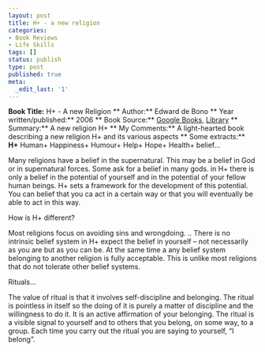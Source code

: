 ```yaml
---
layout: post
title: H+ - a new religion
categories:
- Book Reviews
- Life Skills
tags: []
status: publish
type: post
published: true
meta:
  _edit_last: '1'
---
```

**Book Title:** H+ - A new Religion ** Author:** Edward de Bono ** Year written/published:** 2006 ** Book Source:** [Google Books](http://books.google.com/books?id=9QHXAAAACAAJ&dq=H%2B+edward+de+bono), [Library](http://catalogue.nlb.gov.sg/cgi-bin/cw_cgi?fullRecord+15044+3002+12759639+1+0) ** Summary:** A new religion H+ ** My Comments:** A light-hearted book describing a new religion H+ and its various aspects ** Some extracts:** **H+** Human+ Happiness+ Humour+ Help+ Hope+ Health+ belief…

Many religions have a belief in the supernatural. This may be a belief in God or in supernatural forces. Some ask for a belief in many gods. in H+ there is only a belief in the potential of yourself and in the potential of your fellow human beings. H+ sets a framework for the development of this potential. You can belief that you ca act in a certain way or that you will eventually be able to act in this way.

How is H+ different?

Most religions focus on avoiding sins and wrongdoing. .. There is no intrinsic belief system in H+ expect the belief in yourself – not necessarily as you are but as you can be. At the same time a any belief system belonging to another religion is fully acceptable. This is unlike most religions that do not tolerate other belief systems.

Rituals…

The value of ritual is that it involves self-discipline and belonging. The ritual is pointless in itself so the doing of it is purely a matter of discipline and the willingness to do it. It is an active affirmation of your belonging. The ritual is a visible signal to yourself and to others that you belong, on some way, to a group. Each time you carry out the ritual you are saying to yourself, “I belong”.
